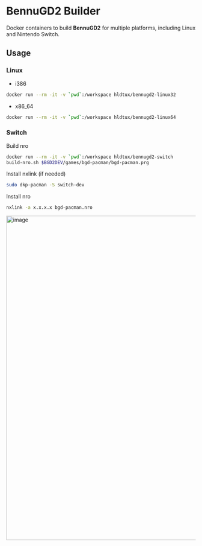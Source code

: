 # BennuGD2 Builder

Docker containers to build **BennuGD2** for multiple platforms, including Linux and Nintendo Switch.

## Usage

### Linux

* i386
```bash
docker run --rm -it -v `pwd`:/workspace hldtux/bennugd2-linux32
```
* x86_64
```bash
docker run --rm -it -v `pwd`:/workspace hldtux/bennugd2-linux64
```

### Switch

Build nro
```bash
docker run --rm -it -v `pwd`:/workspace hldtux/bennugd2-switch
build-nro.sh $BGD2DEV/games/bgd-pacman/bgd-pacman.prg
```
Install nxlink (if needed)
```bash
sudo dkp-pacman -S switch-dev
```

Install nro
```bash
nxlink -a x.x.x.x bgd-pacman.nro
```

<img width="1392" height="860" alt="image" src="https://github.com/user-attachments/assets/0a37b1ea-4b9e-4459-9bf8-b6b59bdce69b" />
